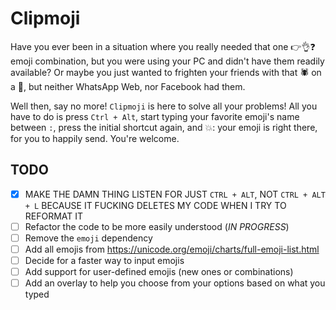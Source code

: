 # Clipmoji

Have you ever been in a situation where you really needed that one 👉👌❓ emoji combination, 
but you were using your PC and didn't have them readily available? Or maybe you just wanted 
to frighten your friends with that 🕷 on a 🥨, but neither WhatsApp Web, nor Facebook had them.

Well then, say no more! `Clipmoji` is here to solve all your problems! All you have to do is 
press `Ctrl + Alt`, start typing your favorite emoji's name between `:`, press the initial shortcut 
again, and 💥: your emoji is right there, for you to happily send. You're welcome.

## TODO

- [x] MAKE THE DAMN THING LISTEN FOR JUST `CTRL + ALT`, NOT `CTRL + ALT + L` BECAUSE IT FUCKING DELETES MY CODE WHEN I TRY TO REFORMAT IT
- [ ] Refactor the code to be more easily understood (<i>IN PROGRESS</i>)
- [ ] Remove the `emoji` dependency
- [ ] Add all emojis from https://unicode.org/emoji/charts/full-emoji-list.html
- [ ] Decide for a faster way to input emojis
- [ ] Add support for user-defined emojis (new ones or combinations)
- [ ] Add an overlay to help you choose from your options based on what you typed
